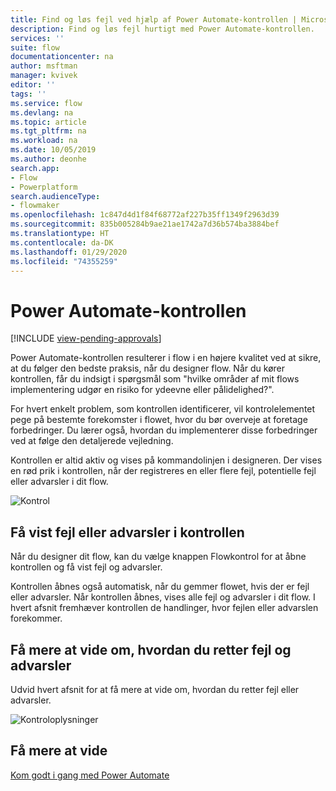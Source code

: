 ```yaml
---
title: Find og løs fejl ved hjælp af Power Automate-kontrollen | Microsoft Docs
description: Find og løs fejl hurtigt med Power Automate-kontrollen.
services: ''
suite: flow
documentationcenter: na
author: msftman
manager: kvivek
editor: ''
tags: ''
ms.service: flow
ms.devlang: na
ms.topic: article
ms.tgt_pltfrm: na
ms.workload: na
ms.date: 10/05/2019
ms.author: deonhe
search.app:
- Flow
- Powerplatform
search.audienceType:
- flowmaker
ms.openlocfilehash: 1c847d4d1f84f68772af227b35ff1349f2963d39
ms.sourcegitcommit: 835b005284b9ae21ae1742a7d36b574ba3884bef
ms.translationtype: HT
ms.contentlocale: da-DK
ms.lasthandoff: 01/29/2020
ms.locfileid: "74355259"
---
```

# <a name="the-power-automate-checker"></a>Power Automate-kontrollen
[!INCLUDE [view-pending-approvals](includes/cc-rebrand.md)]

Power Automate-kontrollen resulterer i flow i en højere kvalitet ved at sikre, at du følger den bedste praksis, når du designer flow. Når du kører kontrollen, får du indsigt i spørgsmål som "hvilke områder af mit flows implementering udgør en risiko for ydeevne eller pålidelighed?".

For hvert enkelt problem, som kontrollen identificerer, vil kontrolelementet pege på bestemte forekomster i flowet, hvor du bør overveje at foretage forbedringer. Du lærer også, hvordan du implementerer disse forbedringer ved at følge den detaljerede vejledning.

Kontrollen er altid aktiv og vises på kommandolinjen i designeren. Der vises en rød prik i kontrollen, når der registreres en eller flere fejl, potentielle fejl eller advarsler i dit flow.

![Kontrol](media/checker/checker-in-designer.png "Kontrol")


## <a name="view-errors-or-warnings-in-the-checker"></a>Få vist fejl eller advarsler i kontrollen

Når du designer dit flow, kan du vælge knappen Flowkontrol for at åbne kontrollen og få vist fejl og advarsler. 

Kontrollen åbnes også automatisk, når du gemmer flowet, hvis der er fejl eller advarsler.  Når kontrollen åbnes, vises alle fejl og advarsler i dit flow. I hvert afsnit fremhæver kontrollen de handlinger, hvor fejlen eller advarslen forekommer. 

## <a name="learn-to-fix-errors-and-warnings"></a>Få mere at vide om, hvordan du retter fejl og advarsler

Udvid hvert afsnit for at få mere at vide om, hvordan du retter fejl eller advarsler.

![Kontroloplysninger](media/checker/checker-detail.png "Kontroloplysninger")

## <a name="learn-more"></a>Få mere at vide

[Kom godt i gang med Power Automate](getting-started.md)



